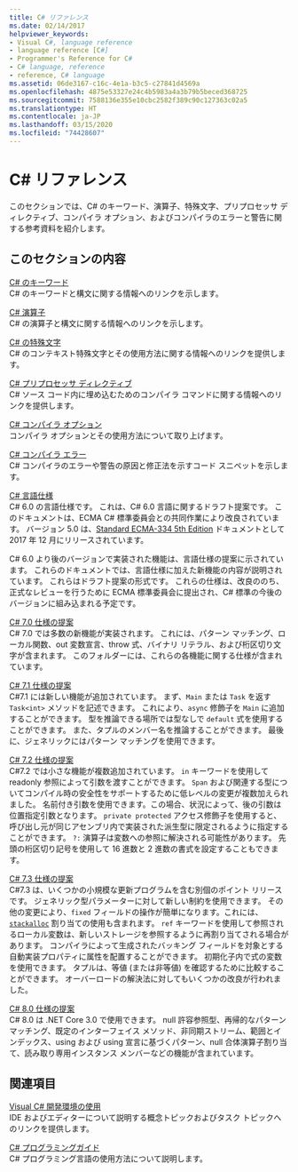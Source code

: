 ```yaml
---
title: C# リファレンス
ms.date: 02/14/2017
helpviewer_keywords:
- Visual C#, language reference
- language reference [C#]
- Programmer's Reference for C#
- C# language, reference
- reference, C# language
ms.assetid: 06de3167-c16c-4e1a-b3c5-c27841d4569a
ms.openlocfilehash: 4875e53327e24c4b5983a4a3b79b5beced368725
ms.sourcegitcommit: 7588136e355e10cbc2582f389c90c127363c02a5
ms.translationtype: HT
ms.contentlocale: ja-JP
ms.lasthandoff: 03/15/2020
ms.locfileid: "74428607"
---
```

# <a name="c-reference"></a>C# リファレンス

このセクションでは、C# のキーワード、演算子、特殊文字、プリプロセッサ ディレクティブ、コンパイラ オプション、およびコンパイラのエラーと警告に関する参考資料を紹介します。  
  
## <a name="in-this-section"></a>このセクションの内容

 [C# のキーワード](./keywords/index.md)  
 C# のキーワードと構文に関する情報へのリンクを示します。  
  
 [C# 演算子](./operators/index.md)  
 C# の演算子と構文に関する情報へのリンクを示します。  

 [C# の特殊文字](./tokens/index.md)  
 C# のコンテキスト特殊文字とその使用方法に関する情報へのリンクを提供します。  

 [C# プリプロセッサ ディレクティブ](./preprocessor-directives/index.md)  
 C# ソース コード内に埋め込むためのコンパイラ コマンドに関する情報へのリンクを提供します。  
  
 [C# コンパイラ オプション](./compiler-options/index.md)  
 コンパイラ オプションとその使用方法について取り上げます。  
  
 [C# コンパイラ エラー](./compiler-messages/index.md)  
 C# コンパイラのエラーや警告の原因と修正法を示すコード スニペットを示します。  
  
 [C# 言語仕様](../../../_csharplang/spec/introduction.md)  
 C# 6.0 の言語仕様です。 これは、C# 6.0 言語に関するドラフト提案です。 このドキュメントは、ECMA C# 標準委員会との共同作業により改良されています。 バージョン 5.0 は、[Standard ECMA-334 5th Edition](https://www.ecma-international.org/publications/files/ECMA-ST/ECMA-334.pdf) ドキュメントとして 2017 年 12 月にリリースされています。

C# 6.0 より後のバージョンで実装された機能は、言語仕様の提案に示されています。 これらのドキュメントでは、言語仕様に加えた新機能の内容が説明されています。 これらはドラフト提案の形式です。 これらの仕様は、改良ののち、正式なレビューを行うために ECMA 標準委員会に提出され、C# 標準の今後のバージョンに組み込まれる予定です。

 [C# 7.0 仕様の提案](../../../_csharplang/proposals/csharp-7.0/pattern-matching.md)  
 C# 7.0 では多数の新機能が実装されます。 これには、パターン マッチング、ローカル関数、out 変数宣言、throw 式、バイナリ リテラル、および桁区切り文字が含まれます。 このフォルダーには、これらの各機能に関する仕様が含まれています。
  
 [C# 7.1 仕様の提案](../../../_csharplang/proposals/csharp-7.1/async-main.md)  
 C#7.1 には新しい機能が追加されています。 まず、`Main` または `Task` を返す `Task<int>` メソッドを記述できます。 これにより、`async` 修飾子を `Main` に追加することができます。 型を推論できる場所では型なしで `default` 式を使用することができます。 また、タプルのメンバー名を推論することができます。 最後に、ジェネリックにはパターン マッチングを使用できます。

 [C# 7.2 仕様の提案](../../../_csharplang/proposals/csharp-7.2/readonly-ref.md)  
 C#7.2 では小さな機能が複数追加されています。 `in` キーワードを使用して readonly 参照によって引数を渡すことができます。 `Span` および関連する型についてコンパイル時の安全性をサポートするために低レベルの変更が複数加えられました。 名前付き引数を使用できます。この場合、状況によって、後の引数は位置指定引数となります。 `private protected` アクセス修飾子を使用すると、呼び出し元が同じアセンブリ内で実装された派生型に限定されるように指定することができます。 `?:` 演算子は変数への参照に解決される可能性があります。 先頭の桁区切り記号を使用して 16 進数と 2 進数の書式を設定することもできます。

 [C# 7.3 仕様の提案](../../../_csharplang/proposals/csharp-7.3/blittable.md)  
 C#7.3 は、いくつかの小規模な更新プログラムを含む別個のポイント リリースです。 ジェネリック型パラメーターに対して新しい制約を使用できます。 その他の変更により、`fixed` フィールドの操作が簡単になります。これには、[`stackalloc`](./operators/stackalloc.md) 割り当ての使用も含まれます。 `ref` キーワードを使用して参照されるローカル変数は、新しいストレージを参照するように再割り当てされる場合があります。 コンパイラによって生成されたバッキング フィールドを対象とする自動実装プロパティに属性を配置することができます。 初期化子内で式の変数を使用できます。 タプルは、等値 (または非等値) を確認するために比較することができます。 オーバーロードの解決法に対してもいくつかの改良が行われました。
  
 [C# 8.0 仕様の提案](../../../_csharplang/proposals/csharp-8.0/nullable-reference-types.md)  
 C# 8.0 は .NET Core 3.0 で使用できます。 null 許容参照型、再帰的なパターン マッチング、既定のインターフェイス メソッド、非同期ストリーム、範囲とインデックス、using および using 宣言に基づくパターン、null 合体演算子割り当て、読み取り専用インスタンス メンバーなどの機能が含まれています。
  
## <a name="related-sections"></a>関連項目  

 [Visual C# 開発環境の使用](/visualstudio/get-started/csharp)  
 IDE およびエディターについて説明する概念トピックおよびタスク トピックへのリンクを提供します。  
  
 [C# プログラミングガイド](../programming-guide/index.md)  
 C# プログラミング言語の使用方法について説明します。
